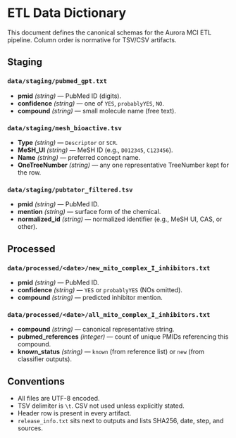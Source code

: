 # ETL Data Dictionary

This document defines the canonical schemas for the Aurora MCI ETL pipeline.
Column order is normative for TSV/CSV artifacts.

## Staging

### `data/staging/pubmed_gpt.txt`
- **pmid** *(string)* — PubMed ID (digits).
- **confidence** *(string)* — one of `YES`, `probablyYES`, `NO`.
- **compound** *(string)* — small molecule name (free text).

### `data/staging/mesh_bioactive.tsv`
- **Type** *(string)* — `Descriptor` or `SCR`.
- **MeSH_UI** *(string)* — MeSH ID (e.g., `D012345`, `C123456`).
- **Name** *(string)* — preferred concept name.
- **OneTreeNumber** *(string)* — any one representative TreeNumber kept for the row.

### `data/staging/pubtator_filtered.tsv`
- **pmid** *(string)* — PubMed ID.
- **mention** *(string)* — surface form of the chemical.
- **normalized_id** *(string)* — normalized identifier (e.g., MeSH UI, CAS, or other).

## Processed

### `data/processed/<date>/new_mito_complex_I_inhibitors.txt`
- **pmid** *(string)* — PubMed ID.
- **confidence** *(string)* — `YES` or `probablyYES` (NOs omitted).
- **compound** *(string)* — predicted inhibitor mention.

### `data/processed/<date>/all_mito_complex_I_inhibitors.txt`
- **compound** *(string)* — canonical representative string.
- **pubmed_references** *(integer)* — count of unique PMIDs referencing this compound.
- **known_status** *(string)* — `known` (from reference list) or `new` (from classifier outputs).

## Conventions
- All files are UTF-8 encoded.
- TSV delimiter is `\t`. CSV not used unless explicitly stated.
- Header row is present in every artifact.
- `release_info.txt` sits next to outputs and lists SHA256, date, step, and sources.
